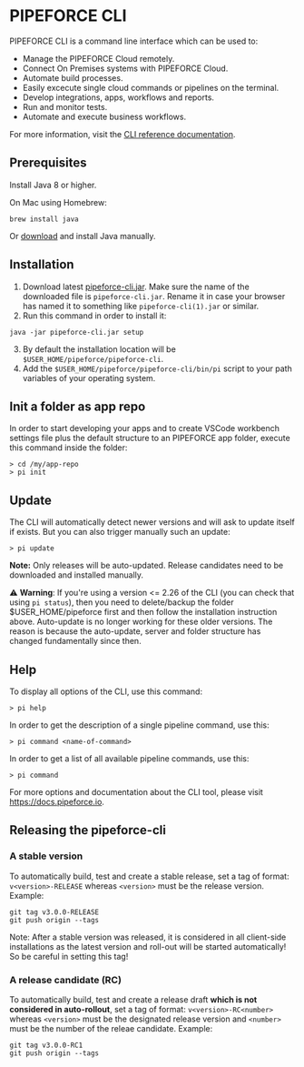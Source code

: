 # PIPEFORCE CLI 

PIPEFORCE CLI is a command line interface which can be used to:

- Manage the PIPEFORCE Cloud remotely.
- Connect On Premises systems with PIPEFORCE Cloud.
- Automate build processes.
- Easily excecute single cloud commands or pipelines on the terminal.
- Develop integrations, apps, workflows and reports.
- Run and monitor tests.
- Automate and execute business workflows.

For more information, visit the [CLI reference documentation](https://pipeforce.github.io/docs/cli).

## Prerequisites

Install Java 8 or higher.

On Mac using Homebrew:

```
brew install java
```

Or [download](https://www.oracle.com/java/technologies/downloads/) and install Java manually.

## Installation

1. Download latest [pipeforce-cli.jar](https://github.com/logabit/pipeforce-cli/releases/latest). Make sure the name of the downloaded file is `pipeforce-cli.jar`. Rename it in case your browser has named it to something like `pipeforce-cli(1).jar` or similar.
2. Run this command in order to install it:

```
java -jar pipeforce-cli.jar setup
```

3. By default the installation location will be `$USER_HOME/pipeforce/pipeforce-cli`.
4. Add the `$USER_HOME/pipeforce/pipeforce-cli/bin/pi` script to your path variables of your operating system.

## Init a folder as app repo

In order to start developing your apps and to create VSCode workbench settings file plus the default structure to an
PIPEFORCE app folder, execute this command inside the folder:

```
> cd /my/app-repo
> pi init
```

## Update

The CLI will automatically detect newer versions and will ask to update itself if exists. But you can also trigger
manually such an update:

```
> pi update
```
**Note:** Only releases will be auto-updated. Release candidates need to be downloaded and installed manually.


:warning: **Warning**: If you're using a version <= 2.26 of the CLI (you can check that using `pi status`), then you need to delete/backup the folder $USER_HOME/pipeforce first and then follow the installation instruction above. Auto-update is no longer working for these older versions. The reason is because the auto-update, server and folder structure has changed fundamentally since then.

## Help

To display all options of the CLI, use this command:

```
> pi help
```

In order to get the description of a single pipeline command, use this:

```
> pi command <name-of-command>
```

In order to get a list of all available pipeline commands, use this:

```
> pi command
```

For more options and documentation about the CLI tool, please visit https://docs.pipeforce.io.

## Releasing the pipeforce-cli

### A stable version

To automatically build, test and create a stable release, set a tag of format: `v<version>-RELEASE` whereas `<version>`
must be the release version. Example:

```
git tag v3.0.0-RELEASE
git push origin --tags
```

Note: After a stable version was released, it is considered in all client-side installations as the latest version and
roll-out will be started automatically! So be careful in setting this tag!

### A release candidate (RC)

To automatically build, test and create a release draft **which is not considered in auto-rollout**, set a tag of
format: `v<version>-RC<number>` whereas `<version>` must be the designated release version and `<number>`
must be the number of the releae candidate. Example:

```
git tag v3.0.0-RC1
git push origin --tags
```
